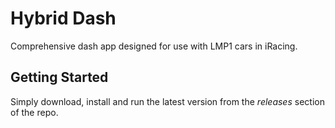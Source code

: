 # Hybrid Dash

Comprehensive dash app designed for use with LMP1 cars in iRacing.

## Getting Started

Simply download, install and run the latest version from the *releases* section of the repo.
